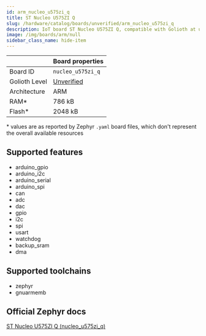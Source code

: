 ```yaml
---
id: arm_nucleo_u575zi_q
title: ST Nucleo U575ZI Q
slug: /hardware/catalog/boards/unverified/arm_nucleo_u575zi_q
description: IoT board ST Nucleo U575ZI Q, compatible with Golioth at unverified level.
image: /img/boards/arm/null
sidebar_class_name: hide-item
---
```


[//]: # (This is an auto-generated file, do not edit! Changes to it will be lost upon re-generation)



|                | Board properties     |
| -------------  | -------------------- |
| Board ID       | `nucleo_u575zi_q` |
| Golioth Level  | [Unverified](/hardware#unverified-boards) |
| Architecture   | ARM |
| RAM*           | 786 kB |
| Flash*         | 2048 kB |

\* values are as reported by Zephyr `.yaml` board files, which don't represent the overall available resources



## Supported features

* arduino_gpio
* arduino_i2c
* arduino_serial
* arduino_spi
* can
* adc
* dac
* gpio
* i2c
* spi
* usart
* watchdog
* backup_sram
* dma

## Supported toolchains

* zephyr
* gnuarmemb

## Official Zephyr docs

[ST Nucleo U575ZI Q (nucleo_u575zi_q)](https://docs.zephyrproject.org/latest/boards/arm/nucleo_u575zi_q/doc/index.html)
